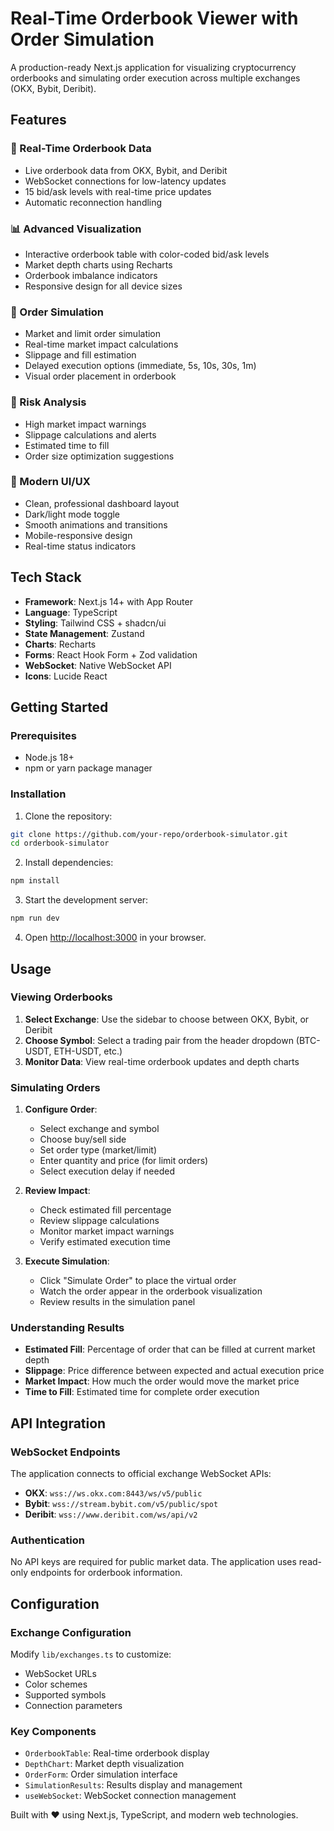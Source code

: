 # Real-Time Orderbook Viewer with Order Simulation

A production-ready Next.js application for visualizing cryptocurrency orderbooks and simulating order execution across multiple exchanges (OKX, Bybit, Deribit).

## Features

### 🔄 Real-Time Orderbook Data

- Live orderbook data from OKX, Bybit, and Deribit
- WebSocket connections for low-latency updates
- 15 bid/ask levels with real-time price updates
- Automatic reconnection handling

### 📊 Advanced Visualization

- Interactive orderbook table with color-coded bid/ask levels
- Market depth charts using Recharts
- Orderbook imbalance indicators
- Responsive design for all device sizes

### 🎯 Order Simulation

- Market and limit order simulation
- Real-time market impact calculations
- Slippage and fill estimation
- Delayed execution options (immediate, 5s, 10s, 30s, 1m)
- Visual order placement in orderbook

### 🚨 Risk Analysis

- High market impact warnings
- Slippage calculations and alerts
- Estimated time to fill
- Order size optimization suggestions

### 🎨 Modern UI/UX

- Clean, professional dashboard layout
- Dark/light mode toggle
- Smooth animations and transitions
- Mobile-responsive design
- Real-time status indicators

## Tech Stack

- **Framework**: Next.js 14+ with App Router
- **Language**: TypeScript
- **Styling**: Tailwind CSS + shadcn/ui
- **State Management**: Zustand
- **Charts**: Recharts
- **Forms**: React Hook Form + Zod validation
- **WebSocket**: Native WebSocket API
- **Icons**: Lucide React

## Getting Started

### Prerequisites

- Node.js 18+
- npm or yarn package manager

### Installation

1. Clone the repository:

```bash
git clone https://github.com/your-repo/orderbook-simulator.git
cd orderbook-simulator
```

2. Install dependencies:

```bash
npm install
```

3. Start the development server:

```bash
npm run dev
```

4. Open [http://localhost:3000](http://localhost:3000) in your browser.

## Usage

### Viewing Orderbooks

1. **Select Exchange**: Use the sidebar to choose between OKX, Bybit, or Deribit
2. **Choose Symbol**: Select a trading pair from the header dropdown (BTC-USDT, ETH-USDT, etc.)
3. **Monitor Data**: View real-time orderbook updates and depth charts

### Simulating Orders

1. **Configure Order**:

   - Select exchange and symbol
   - Choose buy/sell side
   - Set order type (market/limit)
   - Enter quantity and price (for limit orders)
   - Select execution delay if needed

2. **Review Impact**:

   - Check estimated fill percentage
   - Review slippage calculations
   - Monitor market impact warnings
   - Verify estimated execution time

3. **Execute Simulation**:
   - Click "Simulate Order" to place the virtual order
   - Watch the order appear in the orderbook visualization
   - Review results in the simulation panel

### Understanding Results

- **Estimated Fill**: Percentage of order that can be filled at current market depth
- **Slippage**: Price difference between expected and actual execution price
- **Market Impact**: How much the order would move the market price
- **Time to Fill**: Estimated time for complete order execution

## API Integration

### WebSocket Endpoints

The application connects to official exchange WebSocket APIs:

- **OKX**: `wss://ws.okx.com:8443/ws/v5/public`
- **Bybit**: `wss://stream.bybit.com/v5/public/spot`
- **Deribit**: `wss://www.deribit.com/ws/api/v2`

### Authentication

No API keys are required for public market data. The application uses read-only endpoints for orderbook information.

## Configuration

### Exchange Configuration

Modify `lib/exchanges.ts` to customize:

- WebSocket URLs
- Color schemes
- Supported symbols
- Connection parameters

### Key Components

- `OrderbookTable`: Real-time orderbook display
- `DepthChart`: Market depth visualization
- `OrderForm`: Order simulation interface
- `SimulationResults`: Results display and management
- `useWebSocket`: WebSocket connection management

Built with ❤️ using Next.js, TypeScript, and modern web technologies.
